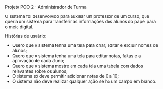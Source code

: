 Projeto POO 2 - Administrador de Turma

O sistema foi desenvolvido para auxiliar um professor de um curso, que queria um sistema para transferir as informações dos alunos do papel para o meio digital.

Histórias de usuário:

- Quero que o sistema tenha uma tela para criar, editar e excluir nomes de alunos;
- Quero que o sistema tenha uma tela para editar notas, faltas e a aprovação de cada aluno;
- Quero que o sistema mostre em cada tela uma tabela com dados relevantes sobre os alunos;
- O sistema só deve permitir adicionar notas de 0 a 10;
- O sistema não deve realizar qualquer ação se há um campo em branco.
